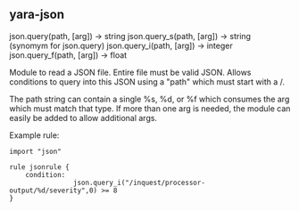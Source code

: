 yara-json
------------

json.query(path, [arg]) → string
json.query_s(path, [arg]) → string  (synomym for json.query)
json.query_i(path, [arg]) → integer
json.query_f(path, [arg]) → float


Module to read a JSON file.  Entire file must be valid JSON.  Allows
conditions to query into this JSON using a "path" which must start
with a /.

The path string can contain a single %s, %d, or %f which consumes the
arg which must match that type.  If more than one arg is needed, the
module can easily be added to allow additional args.


Example rule:

```
import "json"

rule jsonrule {
	condition:
                json.query_i("/inquest/processor-output/%d/severity",0) >= 8
}
```
